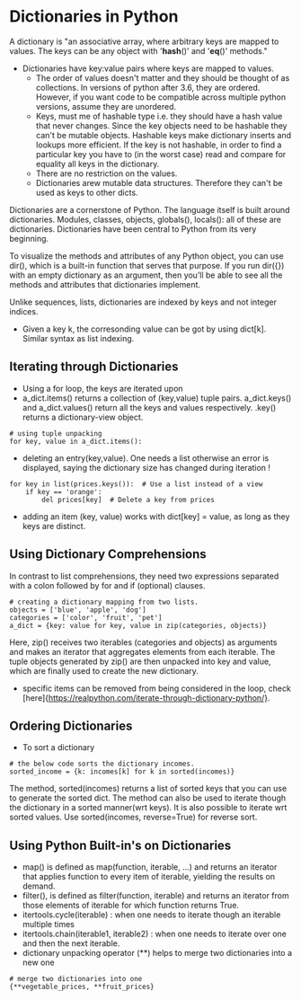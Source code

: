# Dictionaries in Python

A dictionary is "an associative array, where arbitrary keys are mapped to values. The keys can be any object with '__hash__()' and '__eq__()' methods."

- Dictionaries have key:value pairs where keys are mapped to values.
    - The order of values doesn't matter and they should be thought of as collections. In versions of python after 3.6, they are ordered. However, if you want code to be compatible across multiple python versions, assume they are unordered.
    - Keys, must me of hashable type i.e. they should have a hash value that never changes. Since the key objects need to be hashable they can't be mutable objects. Hashable keys make dictionary inserts and lookups more efficient. If the key is not hashable, in order to find a particular key you have to (in the worst case) read and compare for equality all keys in the dictionary.
    - There are no restriction on the values. 
    - Dictionaries arew mutable data structures. Therefore they can't be used as keys to other dicts.

Dictionaries are a cornerstone of Python. The language itself is built around dictionaries. Modules, classes, objects, globals(), locals(): all of these are dictionaries. Dictionaries have been central to Python from its very beginning.

To visualize the methods and attributes of any Python object, you can use dir(), which is a built-in function that serves that purpose. If you run dir({}) with an empty dictionary as an argument, then you’ll be able to see all the methods and attributes that dictionaries implement.

Unlike sequences, lists, dictionaries are indexed by keys and not integer indices.

- Given a key k, the corresonding value can be got by using dict[k]. Similar syntax as list indexing. 

## Iterating through Dictionaries

- Using a for loop, the keys are iterated upon
- a\_dict.items() returns a collection of (key,value) tuple pairs. a\_dict.keys() and a\_dict.values() return all the keys and values respectively. .key() returns a dictionary-view object.  
```
# using tuple unpacking
for key, value in a_dict.items():
```
- deleting an entry(key,value). One needs a list otherwise an error is displayed, saying the dictionary size has changed during iteration !
```
for key in list(prices.keys()):  # Use a list instead of a view
    if key == 'orange':
        del prices[key]  # Delete a key from prices
```
- adding an item (key, value) works with dict[key] = value, as long as they keys are distinct.

## Using Dictionary Comprehensions

In contrast to list comprehensions, they need two expressions separated with a colon followed by for and if (optional) clauses.
```
# creating a dictionary mapping from two lists. 
objects = ['blue', 'apple', 'dog']
categories = ['color', 'fruit', 'pet']
a_dict = {key: value for key, value in zip(categories, objects)}
```
Here, zip() receives two iterables (categories and objects) as arguments and makes an iterator that aggregates elements from each iterable. The tuple objects generated by zip() are then unpacked into key and value, which are finally used to create the new dictionary.

- specific items can be removed from being considered in the loop, check [here]{https://realpython.com/iterate-through-dictionary-python/}.

## Ordering Dictionaries 

- To sort a dictionary 
```
# the below code sorts the dictionary incomes.
sorted_income = {k: incomes[k] for k in sorted(incomes)}
```

The method, sorted(incomes) returns a list of sorted keys that you can use to generate the sorted dict.
The method can also be used to iterate though the dictionary in a sorted manner(wrt keys). It is also possible to iterate wrt sorted values. Use sorted(incomes, reverse=True) for reverse sort.


## Using Python Built-in's on Dictionaries

- map() is defined as map(function, iterable, ...) and returns an iterator that applies function to every item of iterable, yielding the results on demand.
- filter(), is defined as filter(function, iterable) and returns an iterator from those elements of iterable for which function returns True.
- itertools.cycle(iterable) : when one needs to iterate though an iterable multiple times
- itertools.chain(iterable1, iterable2) : when one needs to iterate over one and then the next iterable. 
- dictionary unpacking operator (\*\*) helps to merge two dictionaries into a new one
```
# merge two dictionaries into one
{**vegetable_prices, **fruit_prices}
```






